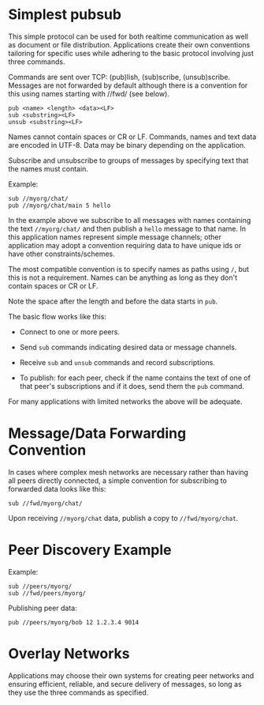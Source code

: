 # Simplest pubsub

This simple protocol can be used for both realtime communication as well
as document or file distribution.  Applications create their own 
conventions tailoring for specific uses while adhering to the basic 
protocol involving just three commands.

Commands are sent over TCP: (pub)lish, (sub)scribe, (unsub)scribe.
Messages are not forwarded by default although there is a convention for
this using names starting with //fwd/ (see below).

```
pub <name> <length> <data><LF>
sub <substring><LF>
unsub <substring><LF>
```

Names cannot contain spaces or CR or LF.  Commands, names and text 
data are encoded in UTF-8.  Data may be binary depending on the
application.

Subscribe and unsubscribe to groups of messages by specifying 
text that the names must contain.

Example:

```
sub //myorg/chat/
pub //myorg/chat/main 5 hello
```

In the example above we subscribe to all messages with names containing 
the text `//myorg/chat/` and then publish a `hello` message to that
name.  In this application names represent simple message channels; 
other application may adopt a convention requiring data to have unique
ids or have other constraints/schemes. 

The most compatible convention is to specify names as paths using
`/`, but this is not a requirement.  Names can be anything as long as they
don't contain spaces or CR or LF.

Note the space after the length and before the data starts in `pub`.

The basic flow works like this:

* Connect to one or more peers.

* Send `sub` commands indicating desired data or message channels.  

* Receive `sub` and `unsub` commands and record subscriptions.

* To publish: for each peer, check if the name contains the text of one 
  of that peer's subscriptions and if it does, send them the `pub`
  command.

For many applications with limited networks the above will be adequate.

# Message/Data Forwarding Convention

In cases where complex mesh networks are necessary rather than having 
all peers directly connected, a simple convention for subscribing to
forwarded data looks like this:

```
sub //fwd/myorg/chat/
```

Upon receiving `//myorg/chat` data, publish a copy to `//fwd/myorg/chat`. 

# Peer Discovery Example

Example:

```
sub //peers/myorg/
sub //fwd/peers/myorg/
```

Publishing peer data:

```
pub //peers/myorg/bob 12 1.2.3.4 9014
```

# Overlay Networks

Applications may choose their own systems for creating
peer networks and ensuring efficient, reliable, and secure delivery
of messages, so long as they use the three commands as specified.

